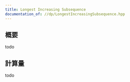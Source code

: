 ```yaml
---
title: Longest Increasing Subsequence
documentation_of: //dp/LongestIncreasingSubsequence.hpp
---
```


## 概要

todo

## 計算量
todo